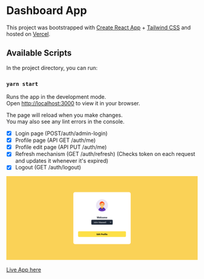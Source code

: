 # Dashboard App
This project was bootstrapped with [Create React App](https://github.com/facebook/create-react-app) + [Tailwind CSS](tailwindcss.com/) and hosted on [Vercel](https://vercel.com/).

## Available Scripts

In the project directory, you can run:

### `yarn start`

Runs the app in the development mode.\
Open [http://localhost:3000](http://localhost:3000) to view it in your browser.

The page will reload when you make changes.\
You may also see any lint errors in the console.

- [x] Login page (POST/auth/admin-login)
- [x] Profile page (API GET /auth/me)
- [x] Profile edit page (API PUT /auth/me)
- [x] Refresh mechanism (GET /auth/refresh) (Checks token on each request and updates it whenever it's expired) 
- [x] Logout  (GET /auth/logout)

<div align="center"><img src="./src/dashboard-screenshot.png" alt="app screenshot" width="1000" /></div>

[Live App here](https://dashboard-six-bay.vercel.app/)